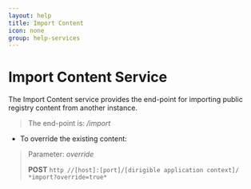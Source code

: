 ```yaml
---
layout: help
title: Import Content
icon: none
group: help-services
---
```


Import Content Service
===

The Import Content service provides the end-point for importing public registry content from another instance.

> The end-point is: */import*

* To override the existing content:


> Parameter: *override*
> 
> **POST** `http //[host]:[port]/[dirigible application context]/ *import?override=true*`


